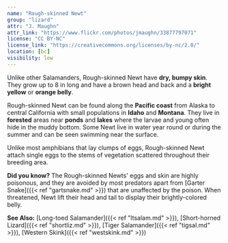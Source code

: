 ```yaml
---
name: "Rough-skinned Newt"
group: "lizard"
attr: "J. Maughn"
attr_link: "https://www.flickr.com/photos/jmaughn/33877797071"
license: "CC BY-NC"
license_link: "https://creativecommons.org/licenses/by-nc/2.0/"
location: [bc]
visibility: low
---
```

Unlike other Salamanders, Rough-skinned Newt have **dry, bumpy skin**. They grow up to 8 in long and have a brown head and back and a **bright yellow** or **orange belly**. 

Rough-skinned Newt can be found along the **Pacific coast** from Alaska to central California with small populations in **Idaho** and **Montana**. They live in **forested** areas near **ponds** and **lakes** where the larvae and young often hide in the muddy bottom. Some Newt live in water year round or during the summer and can be seen swimming near the surface.

Unlike most amphibians that lay clumps of eggs, Rough-skinned Newt attach single eggs to the stems of vegetation scattered throughout their breeding area.

**Did you know?** The Rough-skinned Newts' eggs and skin are highly poisonous, and they are avoided by most predators apart from [Garter Snake]({{< ref "gartsnake.md" >}}) that are unaffected by the poison. When threatened, Newt lift their head and tail to display their brightly-colored belly.

<!-- generated, do not edit -->
**See Also:**
[Long-toed Salamander]({{< ref "ltsalam.md" >}}),
[Short-horned Lizard]({{< ref "shortliz.md" >}}),
[Tiger Salamander]({{< ref "tigsal.md" >}}),
[Western Skink]({{< ref "westskink.md" >}})
